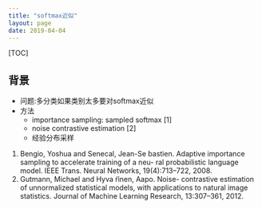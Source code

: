 ```yaml
---
title: "softmax近似"
layout: page
date: 2019-04-04
---
```

[TOC]

## 背景
- 问题:多分类如果类别太多要对softmax近似
- 方法
    - importance sampling: sampled softmax [1]
    - noise contrastive estimation [2]
    - 经验分布采样
    
    
1. Bengio, Yoshua and Senecal, Jean-Se ́bastien. Adaptive importance sampling to accelerate training of a neu- ral probabilistic language model. IEEE Trans. Neural Networks, 19(4):713–722, 2008.
2. Gutmann, Michael and Hyva ̈rinen, Aapo. Noise- contrastive estimation of unnormalized statistical models, with applications to natural image statistics. Journal of Machine Learning Research, 13:307–361, 2012.